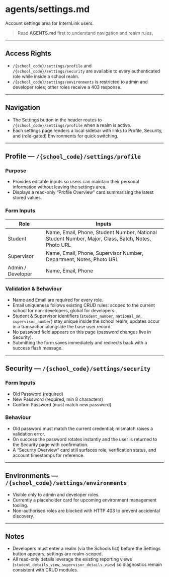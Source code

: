 # agents/settings.md

Account settings area for InternLink users.

> Read **AGENTS.md** first to understand navigation and realm rules.

---

## Access Rights

- `/{school_code}/settings/profile` and `/{school_code}/settings/security` are available to every authenticated role while inside a school realm.
- `/{school_code}/settings/environments` is restricted to admin and developer roles; other roles receive a 403 response.

---

## Navigation

- The Settings button in the header routes to `/{school_code}/settings/profile` when a realm is active.
- Each settings page renders a local sidebar with links to Profile, Security, and (role-gated) Environments for quick switching.

---

## Profile — `/{school_code}/settings/profile`

### Purpose

- Provides editable inputs so users can maintain their personal information without leaving the settings area.
- Displays a read-only “Profile Overview” card summarising the latest stored values.

### Form Inputs

| Role | Inputs |
| --- | --- |
| Student | Name, Email, Phone, Student Number, National Student Number, Major, Class, Batch, Notes, Photo URL |
| Supervisor | Name, Email, Phone, Supervisor Number, Department, Notes, Photo URL |
| Admin / Developer | Name, Email, Phone |

### Validation & Behaviour

- Name and Email are required for every role.
- Email uniqueness follows existing CRUD rules: scoped to the current school for non-developers, global for developers.
- Student & Supervisor identifiers (`student_number`, `national_sn`, `supervisor_number`) stay unique inside the school realm; updates occur in a transaction alongside the base user record.
- No password field appears on this page (password changes live in Security).
- Submitting the form saves immediately and redirects back with a success flash message.

---

## Security — `/{school_code}/settings/security`

### Form Inputs

- Old Password (required)
- New Password (required, min 8 characters)
- Confirm Password (must match new password)

### Behaviour

- Old password must match the current credential; mismatch raises a validation error.
- On success the password rotates instantly and the user is returned to the Security page with confirmation.
- A “Security Overview” card still surfaces role, verification status, and account timestamps for reference.

---

## Environments — `/{school_code}/settings/environments`

- Visible only to admin and developer roles.
- Currently a placeholder card for upcoming environment management tooling.
- Non-authorised roles are blocked with HTTP 403 to prevent accidental discovery.

---

## Notes

- Developers must enter a realm (via the Schools list) before the Settings button appears; settings are realm-scoped.
- All read-only details leverage the existing reporting views (`student_details_view`, `supervisor_details_view`) so diagnostics remain consistent with CRUD modules.
